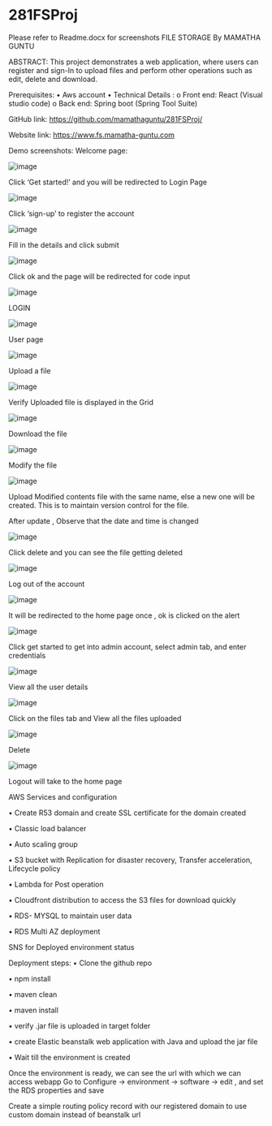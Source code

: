 # 281FSProj

Please refer to Readme.docx for screenshots
FILE STORAGE 
By
MAMATHA GUNTU

ABSTRACT:
This project demonstrates a web application, where users can register and sign-In to upload files and perform other operations such as edit, delete and download.

Prerequisites:
•	Aws account 
•	Technical Details :
o	Front end: React (Visual studio code)
o	Back end: Spring boot (Spring Tool Suite)

GitHub link: https://github.com/mamathaguntu/281FSProj/

Website link: 
https://www.fs.mamatha-guntu.com
 

Demo screenshots:
Welcome page:


![image](https://user-images.githubusercontent.com/2658837/97472527-291a7f80-1907-11eb-88e1-527e61c21a51.png)

Click ‘Get started!’ and you will be redirected to Login Page 

![image](https://user-images.githubusercontent.com/2658837/97472878-8f9f9d80-1907-11eb-8b2e-48d3acdb2079.png)

 
Click ‘sign-up’ to register the account

![image](https://user-images.githubusercontent.com/2658837/97473059-c5448680-1907-11eb-8d8e-3e1cfc522afe.png)

 
Fill in the details and click submit 

![image](https://user-images.githubusercontent.com/2658837/97473227-fde46000-1907-11eb-80c2-60d14a0be464.png)


Click ok and the page will be redirected for code input

![image](https://user-images.githubusercontent.com/2658837/97474354-42bcc680-1909-11eb-9285-312e28ec2e82.png)

LOGIN

![image](https://user-images.githubusercontent.com/2658837/97474725-a2b36d00-1909-11eb-9f6e-9dbe8c5f5593.png)

User page 

![image](https://user-images.githubusercontent.com/2658837/97474822-c1b1ff00-1909-11eb-8943-0ed4cf7974ab.png)

Upload a file

![image](https://user-images.githubusercontent.com/2658837/97474906-d68e9280-1909-11eb-9a8e-c7046699682e.png)


Verify Uploaded file is displayed in the Grid

![image](https://user-images.githubusercontent.com/2658837/97475003-f0c87080-1909-11eb-8f77-b81deacb6eec.png)


Download the file

![image](https://user-images.githubusercontent.com/2658837/97475064-05a50400-190a-11eb-8f3a-199f9bde1ade.png)


Modify the file

![image](https://user-images.githubusercontent.com/2658837/97475167-25d4c300-190a-11eb-92c4-90db89f6261f.png)


Upload Modified contents file with the same name, else a new one will be created. This is to maintain version control for the file.

After update , Observe that the date and time is changed

![image](https://user-images.githubusercontent.com/2658837/97475332-5e749c80-190a-11eb-9144-1b1742bca671.png)


Click delete and you can see the file getting deleted 

![image](https://user-images.githubusercontent.com/2658837/97475420-79471100-190a-11eb-9cc0-933f629f8b51.png)


Log out of the account

![image](https://user-images.githubusercontent.com/2658837/97475494-8cf27780-190a-11eb-927b-faba1690c0de.png)


It will be redirected to the home page once , ok is clicked on the alert 

![image](https://user-images.githubusercontent.com/2658837/97475536-9d0a5700-190a-11eb-8dec-d4baedfe8560.png)


Click get started to get into admin account, select admin tab, and enter credentials

![image](https://user-images.githubusercontent.com/2658837/97475556-a3003800-190a-11eb-89f3-a9e046a3efaf.png)


View all the user details

![image](https://user-images.githubusercontent.com/2658837/97475572-a85d8280-190a-11eb-983b-04886f4282d4.png)

Click on the files tab and View all the files uploaded

![image](https://user-images.githubusercontent.com/2658837/97475595-aeebfa00-190a-11eb-9e2b-85fbc4d0f9ec.png)

Delete 

![image](https://user-images.githubusercontent.com/2658837/97475616-b4494480-190a-11eb-9f83-9437ccfce5c9.png)

Logout will take to the home page 


AWS Services and configuration 

•	Create R53 domain 
and create SSL certificate for the domain created

•	Classic load balancer 

•	Auto scaling group

•	S3 bucket with Replication for disaster recovery, Transfer acceleration, Lifecycle policy

•	Lambda for Post operation 

•	Cloudfront distribution to access the S3 files for download quickly

•	RDS- MYSQL  to maintain user data

•	RDS Multi AZ deployment

SNS for Deployed environment status 
 



Deployment steps:
•	Clone the github repo

•	npm install

•	maven clean 

•	maven install

•	verify .jar file is uploaded in target folder

•	create Elastic beanstalk web application with Java and upload the jar file 

•	Wait till the environment is created

Once the environment is ready, we can see the url with which we can access webapp 
Go to Configure -> environment -> software -> edit , and set the RDS properties and save

Create a simple routing policy record with our registered domain to use custom domain instead of beanstalk url  


